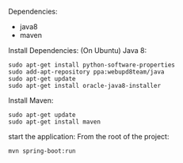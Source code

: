 Dependencies:

- java8
- maven

Install Dependencies:
(On Ubuntu)
Java 8:

    sudo apt-get install python-software-properties
    sudo add-apt-repository ppa:webupd8team/java
    sudo apt-get update
    sudo apt-get install oracle-java8-installer
    
Install Maven:

    sudo apt-get update
    sudo apt-get install maven

start the application:
From the root of the project:

    mvn spring-boot:run
